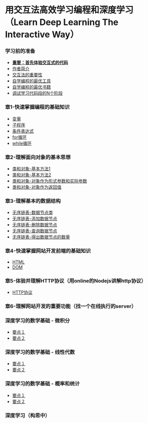 # 用交互法高效学习编程和深度学习（Learn Deep Learning The Interactive Way）

### 学习前的准备

- [**重要：首先体验交互式的代码**]()
- [作者简介](/chapters/章0-学习前的准备/作者简介.md)
- [交互法的重要性]()
- [自学编程的最优工具](/chapters/章0-学习前的准备/自学编程的最优工具.md)
- [自学编程的最优书籍](/chapters/章0-学习前的准备/自学编程的最优书籍.md)
- [调试学习代码段的N个阶段](/chapters/章0-学习前的准备/调试学习代码段的N个阶段.md)

### 章1-快速掌握编程的基础知识

- [变量](/chapters/章1-快速掌握编程的基础知识/变量.md)
- [子程序](/chapters/章1-快速掌握编程的基础知识/子程序.md)
- [条件表达式](/chapters/章1-快速掌握编程的基础知识/条件表达式.md)
- [for循环](/chapters/章1-快速掌握编程的基础知识/for循环.md)
- [while循环](/chapters/章1-快速掌握编程的基础知识/while循环.md)

### 章2-理解面向对象的基本思想
- [类和对象-基本方法1](/chapters/章2-理解面向对象的基本思想/类和对象-基本方法1.md)
- [类和对象-基本方法2](/chapters/章2-理解面向对象的基本思想/类和对象-基本方法2.md)
- [类和对象-对象作为形式参数和实际参数](/chapters/章2-理解面向对象的基本思想/类和对象-对象作为形式参数和实际参数.md)
- [类和对象-对象作为返回值](/chapters/章2-理解面向对象的基本思想/类和对象-对象作为返回值.md)

### 章3-理解基本的数据结构

- [无序链表-数据节点类](/chapters/章3-理解基本的数据结构/无序链表-数据节点类.md)
- [无序链表-添加数据节点](/chapters/章3-理解基本的数据结构/无序链表-添加数据节点.md)
- [无序链表-删除数据节点](/chapters/章3-理解基本的数据结构/无序链表-删除数据节点.md)
- [无序链表-查询数据节点](/chapters/章3-理解基本的数据结构/无序链表-查询数据节点.md)
- [无序链表-得出数据节点的数量](/chapters/理解基本的数据结构/无序链表-得出数据节点的数量.md)

### 章4-快速掌握网站开发前端的基础知识

- [HTML]()
- [DOM]()

### 章5-体验并理解HTTP协议（用online的Nodejs讲解http协议）

- [HTTP协议]()

### 章6-理解网站开发的重要功能（找一个在线执行的server）

### 深度学习的数学基础 - 微积分

- [要点１]()
- [要点２]()

### 深度学习的数学基础 - 线性代数

- [要点１]()
- [要点２]()

### 深度学习的数学基础 - 概率和统计

- [要点１]()
- [要点２]()

### 深度学习（构思中）
